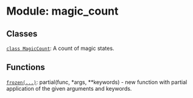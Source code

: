 # Module: magic_count






## Classes

[`class MagicCount`](../../qualtran/surface_code/MagicCount.md): A count of magic states.

## Functions

[`frozen(...)`](../../qualtran/drawing/musical_score/frozen.md): partial(func, *args, **keywords) - new function with partial application of the given arguments and keywords.

